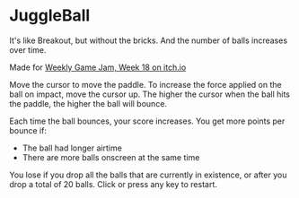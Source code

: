# JuggleBall

It's like Breakout, but without the bricks. And the number of balls increases over time.

Made for [Weekly Game Jam, Week 18 on itch.io](https://itch.io/jam/weekly-game-jam-18)

Move the cursor to move the paddle. To increase the force applied on the ball on impact, move the cursor up. The higher the cursor when the ball hits the paddle, the 
higher the ball will bounce.

Each time the ball bounces, your score increases. You get more points per bounce if:
- The ball had longer airtime
- There are more balls onscreen at the same time

You lose if you drop all the balls that are currently in existence, or after you drop a total of 20 balls. Click or press any key to restart.
